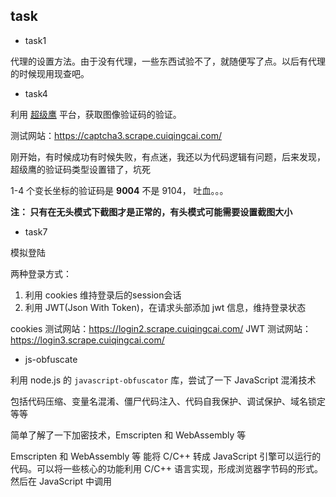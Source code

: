 ## task

* task1 

代理的设置方法。由于没有代理，一些东西试验不了，就随便写了点。以后有代理的时候现用现查吧。

* task4

利用 [超级鹰](https://www.chaojiying.com/) 平台，获取图像验证码的验证。

测试网站：https://captcha3.scrape.cuiqingcai.com/

刚开始，有时候成功有时候失败，有点迷，我还以为代码逻辑有问题，后来发现，超级鹰的验证码类型设置错了，坑死

1-4 个变长坐标的验证码是 **9004** 不是 9104， 吐血。。。

**注： 只有在无头模式下截图才是正常的，有头模式可能需要设置截图大小**

* task7 

模拟登陆

两种登录方式：

1. 利用 cookies 维持登录后的session会话 
2. 利用 JWT(Json With Token)，在请求头部添加 jwt 信息，维持登录状态 

cookies 测试网站：https://login2.scrape.cuiqingcai.com/
JWT 测试网站：https://login3.scrape.cuiqingcai.com/

* js-obfuscate

利用 node.js 的 `javascript-obfuscator` 库，尝试了一下 JavaScript 混淆技术

包括代码压缩、变量名混淆、僵尸代码注入、代码自我保护、调试保护、域名锁定等等

简单了解了一下加密技术，Emscripten 和 WebAssembly 等

Emscripten 和 WebAssembly 等 能将 C/C++ 转成 JavaScript 引擎可以运行的代码。可以将一些核心的功能利用 C/C++ 语言实现，形成浏览器字节码的形式。然后在 JavaScript 中调用
